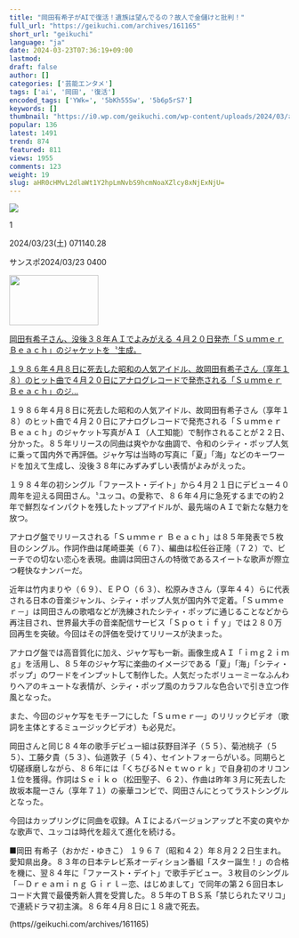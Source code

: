 ```yaml
---
title: "岡田有希子がAIで復活！遺族は望んでるの？故人で金儲けと批判！"
full_url: "https://geikuchi.com/archives/161165"
short_url: "geikuchi"
language: "ja"
date: 2024-03-23T07:36:19+09:00
lastmod: 
draft: false
author: []
categories: ['芸能エンタメ']
tags: ['ai', '岡田', '復活']
encoded_tags: ['YWk=', '5bKh55Sw', '5b6p5rS7']
keywords: []
thumbnail: "https://i0.wp.com/geikuchi.com/wp-content/uploads/2024/03/おかだゆきこAI.jpeg?fit=225%2C225&ssl=1"
popular: 136
latest: 1491
trend: 874
featured: 811
views: 1955
comments: 123
weight: 19
slug: aHR0cHMvL2dlaWt1Y2hpLmNvbS9hcmNoaXZlcy8xNjExNjU=
---
```


![](https://i0.wp.com/geikuchi.com/wp-content/uploads/2024/03/おかだゆきこAI.jpeg?fit=225%2C225&ssl=1)

<div><p class='t_h'><p>1 <p> 2024/03/23(土) 071140.28 </p></p></p><p> サンスポ2024/03/23 0400<br> <a rel='noopener' target='_blank' href='https//www.sanspo.com/article/20240323-3KY4WFEAXRJXTF5TVHCSBZQ7YY/' title='岡田有希子さん、没後３８年ＡＩでよみがえる ４月２０日発売「Ｓｕｍｍｅｒ Ｂｅａｃｈ」のジャケットを〝生成〟' class='blogcard-wrap external-blogcard-wrap a-wrap cf'><p class='blogcard-label external-blogcard-label'></p><img src='https//i0.wp.com/geikuchi.com/wp-content/uploads/cocoon-resources/blog-card-cache/b77142d8a7d58171058d2291469eccda.jpg?resize=160%2C90&ssl=1' alt='' class='blogcard-thumb-image external-blogcard-thumb-image' width='160' height='90'><p class='blogcard-title external-blogcard-title'>岡田有希子さん、没後３８年ＡＩでよみがえる ４月２０日発売「Ｓｕｍｍｅｒ Ｂｅａｃｈ」のジャケットを〝生成〟</p><p class='blogcard-snippet external-blogcard-snippet'>１９８６年４月８日に死去した昭和の人気アイドル、故岡田有希子さん（享年１８）のヒット曲で４月２０日にアナログレコードで発売される「Ｓｕｍｍｅｒ Ｂｅａｃｈ」のジ…</p></a> </p> <p>１９８６年４月８日に死去した昭和の人気アイドル、故岡田有希子さん（享年１８）のヒット曲で４月２０日にアナログレコードで発売される「Ｓｕｍｍｅｒ Ｂｅａｃｈ」のジャケット写真がＡＩ（人工知能）で制作されることが２２日、分かった。８５年リリースの同曲は爽やかな曲調で、令和のシティ・ポップ人気に乗って国内外で再評価。ジャケ写は当時の写真に「夏」「海」などのキーワードを加えて生成し、没後３８年にみずみずしい表情がよみがえった。</p> <p>１９８４年の初シングル「ファースト・デイト」から４月２１日にデビュー４０周年を迎える岡田さん。〝ユッコ〟の愛称で、８６年４月に急死するまでの約２年で鮮烈なインパクトを残したトップアイドルが、最先端のＡＩで新たな魅力を放つ。</p> <p>アナログ盤でリリースされる「Ｓｕｍｍｅｒ Ｂｅａｃｈ」は８５年発表で５枚目のシングル。作詞作曲は尾崎亜美（６７）、編曲は松任谷正隆（７２）で、ビーチでの切ない恋心を表現。曲調は岡田さんの特徴であるスイートな歌声が際立つ軽快なナンバーだ。</p> <p>近年は竹内まりや（６９）、ＥＰＯ（６３）、松原みきさん（享年４４）らに代表される日本の音楽ジャンル、シティ・ポップ人気が国内外で定着。「Ｓｕｍｍｅｒ－」は岡田さんの歌唱などが洗練されたシティ・ポップに通じることなどから再注目され、世界最大手の音楽配信サービス「Ｓｐｏｔｉｆｙ」では２８０万回再生を突破。今回はその評価を受けてリリースが決まった。</p> <p>アナログ盤では高音質化に加え、ジャケ写も一新。画像生成ＡＩ「ｉｍｇ２ｉｍｇ」を活用し、８５年のジャケ写に楽曲のイメージである「夏」「海」「シティ・ポップ」のワードをインプットして制作した。人気だったボリューミーなふんわりヘアのキュートな表情が、シティ・ポップ風のカラフルな色合いで引き立つ作風となった。</p> <p>また、今回のジャケ写をモチーフにした「Ｓｕｍｅｒ―」のリリックビデオ（歌詞を主体とするミュージックビデオ）も必見だ。</p> <p>岡田さんと同じ８４年の歌手デビュー組は荻野目洋子（５５）、菊池桃子（５５）、工藤夕貴（５３）、仙道敦子（５４）、セイントフォーらがいる。同期らと切磋琢磨しながら、８６年には「くちびるＮｅｔｗｏｒｋ」で自身初のオリコン１位を獲得。作詞はＳｅｉｋｏ（松田聖子、６２）、作曲は昨年３月に死去した故坂本龍一さん（享年７１）の豪華コンビで、岡田さんにとってラストシングルとなった。</p> <p>今回はカップリングに同曲を収録。ＡＩによるバージョンアップと不変の爽やかな歌声で、ユッコは時代を超えて進化を続ける。</p> <p>■岡田 有希子（おかだ・ゆきこ） １９６７（昭和４２）年８月２２日生まれ。愛知県出身。８３年の日本テレビ系オーディション番組「スター誕生！」の合格を機に、翌８４年に「ファースト・デイト」で歌手デビュー。３枚目のシングル「－Ｄｒｅａｍｉｎｇ Ｇｉｒｌ－恋、はじめまして」で同年の第２６回日本レコード大賞で最優秀新人賞を受賞した。８５年のＴＢＳ系「禁じられたマリコ」で連続ドラマ初主演。８６年４月８日に１８歳で死去。</p> </div>

(https//geikuchi.com/archives/161165)
